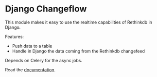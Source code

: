 Django Changeflow
=================

This module makes it easy to use the realtime capabilities of Rethinkdb in Django.

Features:

- Push data to a table
- Handle in Django the data coming from the Rethinkdb changefeed

Depends on Celery for the async jobs.

Read the [documentation](http://django-changefeed.readthedocs.io/en/latest/).